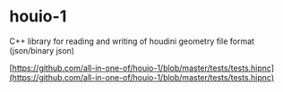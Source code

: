 # houio-1
C++ library for reading and writing of houdini geometry file format (json/binary json)

[https://github.com/all-in-one-of/houio-1/blob/master/tests/tests.hipnc](https://github.com/all-in-one-of/houio-1/blob/master/tests/tests.hipnc)
